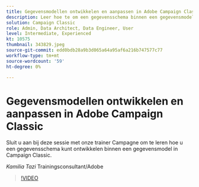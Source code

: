 ```yaml
---
title: Gegevensmodellen ontwikkelen en aanpassen in Adobe Campaign Classic
description: Leer hoe te om een gegevensschema binnen een gegevensmodel binnen Campaign Classic te ontwikkelen
solution: Campaign Classic
role: Admin, Data Architect, Data Engineer, User
level: Intermediate, Experienced
kt: 10575
thumbnail: 343829.jpeg
source-git-commit: edd0bdb28a9b3d065a64a95af6a216b747577c77
workflow-type: tm+mt
source-wordcount: '59'
ht-degree: 0%

---
```


# Gegevensmodellen ontwikkelen en aanpassen in Adobe Campaign Classic

Sluit u aan bij deze sessie met onze trainer Campagne om te leren hoe u een gegevensschema kunt ontwikkelen binnen een gegevensmodel in Campaign Classic.

*Kamilia Tazi* Trainingsconsultant/Adobe

>[!VIDEO](https://video.tv.adobe.com/v/343829/?quality=12&learn=on)
